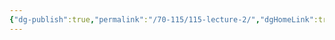 ```yaml
---
{"dg-publish":true,"permalink":"/70-115/115-lecture-2/","dgHomeLink":true,"dgPassFrontmatter":false,"dgShowBacklinks":false,"dgShowLocalGraph":false,"dgShowInlineTitle":false}
---
```


